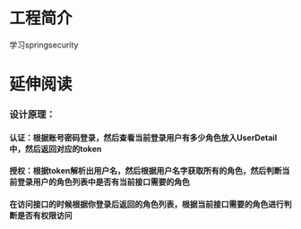 # 工程简介
学习springsecurity 
# 延伸阅读
### 设计原理：

#### 认证：根据账号密码登录，然后查看当前登录用户有多少角色放入UserDetail中，然后返回对应的token
#### 授权：根据token解析出用户名，然后根据用户名字获取所有的角色，然后判断当前登录用户的角色列表中是否有当前接口需要的角色

#### 在访问接口的时候根据你登录后返回的角色列表，根据当前接口需要的角色进行判断是否有权限访问

